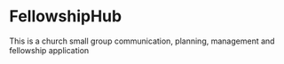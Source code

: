 # FellowshipHub
This is a church small group communication, planning, management and fellowship application
